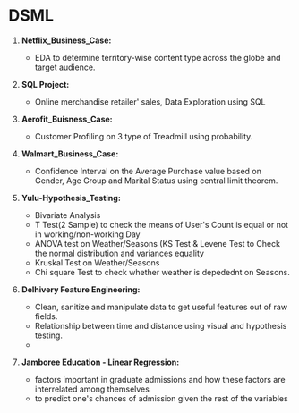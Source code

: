 # DSML

1. **Netflix_Business_Case:**
      - EDA to determine territory-wise content type across the globe and target audience.

2. **SQL Project:**
      - Online merchandise retailer' sales, Data Exploration using SQL

3. **Aerofit_Buisness_Case:**
      - Customer Profiling on 3 type of Treadmill using probability.
      
4. **Walmart_Business_Case:**
      - Confidence Interval on the Average Purchase value based on Gender, Age Group and Marital Status using central limit theorem.

5. **Yulu-Hypothesis_Testing:**
      - Bivariate Analysis
      - T Test(2 Sample) to check the means of User's Count is equal or not in working/non-working Day
      - ANOVA test on Weather/Seasons (KS Test & Levene Test to Check the normal distribution and variances equality
      - Kruskal Test on Weather/Seasons
      - Chi square Test to check whether weather is depedednt on Seasons.
      
6. **Delhivery Feature Engineering:**
      - Clean, sanitize and manipulate data to get useful features out of raw fields.
      - Relationship between time and distance using visual and hypothesis testing.
      - 
7. **Jamboree Education - Linear Regression:**
      - factors important in graduate admissions and how these factors are interrelated among themselves
      - to predict one's chances of admission given the rest of the variables

